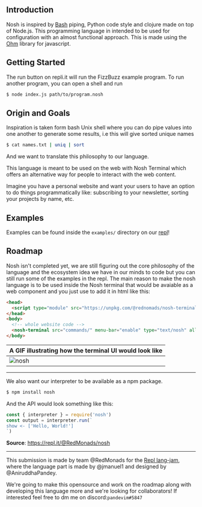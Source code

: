 ## Introduction
Nosh is inspired by [Bash](https://en.wikipedia.org/wiki/Bash_(Unix_shell)) piping, Python code style and clojure made on top of Node.js. This programming language in intended to be used for configuration with an almost functional approach. This is made using the [Ohm](https://github.com/harc/ohm) library for javascript.

## Getting Started

The run button on repli.it will run the FizzBuzz example program. To run another program, you can open a shell and run

```bash
$ node index.js path/to/program.nosh
```

## Origin and Goals
Inspiration is taken form bash Unix shell where you can do pipe values into one another to generate some results, i.e this will give sorted unique names
```bash
$ cat names.txt | uniq | sort
```
And we want to translate this philosophy to our language.

This language is meant to be used on the web with Nosh Terminal which offers an alternative way for people to interact with the web content.

Imagine you have a personal website and want your users to have an option to do things programmatically like: subscribing to your newsletter, sorting your projects by name, etc.

## Examples

Examples can be found inside the `examples/` directory on our [repl](https://repl.it/@RedMonads/nosh#examples)!

## Roadmap
Nosh isn't completed yet, we are still figuring out the core philosophy of the language and the ecosystem idea we have in our minds to code but you can still run some of the examples in the repl.
The main reason to make the nosh language is to be used inside the Nosh terminal that would be avaiable as a web component and you just use to add it in html like this:
```html
<head>
  <script type="module" src="https://unpkg.com/@rednomads/nosh-terminal/dist/index.esm.js"></script>
</head>
<body>
  <!-- whole website code -->
  <nosh-terminal src="commands/" menu-bar="enable" type="text/nosh" allow="halfscreen" autostart dark />
</body>
```
| A GIF illustrating how the terminal UI would look like |
| - |
| ![nosh](https://user-images.githubusercontent.com/31156696/91661874-49db7a00-eafc-11ea-939f-fa22dc7dd605.gif) |
---
We also want our interpreter to be available as a npm package.
```bash
$ npm install nosh
```
And the API would look something like this:
```js
const { interpreter } = require('nosh')
const output = interpreter.run(`
show <- ['Hello, World!']
`)
```

**Source**: https://repl.it/@RedMonads/nosh

---
This submission is made by team @RedMonads for the [Repl lang-jam](https://repl.it/jam), where the language part is made by @jmanuel1 and designed by @AniruddhaPandey.

We're going to make this opensource and work on the roadmap along with developing this language more and we're looking for collaborators! If interested feel free to dm me on discord:`pandevim#5847`
